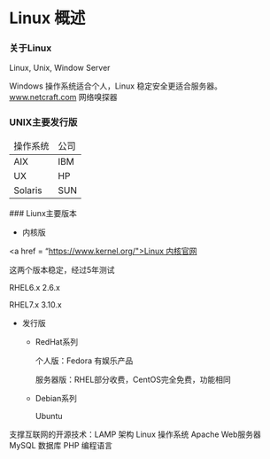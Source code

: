 # Linux 概述

### 关于Linux

Linux, Unix, Window Server

Windows 操作系统适合个人，Linux 稳定安全更适合服务器。www.netcraft.com 网络嗅探器

### UNIX主要发行版

<table>
    <thead>
        <tr>
            <td>操作系统</td>
            <td>公司</td>
        </tr>
    </thead>
    <tbody>
        <tr>
            <td>AIX</td>
            <td>IBM</td>
        </tr>
        <tr>
            <td>UX</td>
            <td>HP</td>
        </tr>
        <tr>
            <td>Solaris</td>
            <td>SUN</td>
        </tr>
    </tbody>
</table>
### Liunx主要版本

- 内核版

<a href = “https://www.kernel.org/">Linux 内核官网</a>

这两个版本稳定，经过5年测试

RHEL6.x    2.6.x

RHEL7.x    3.10.x 

- 发行版

    - RedHat系列

        个人版：Fedora 有娱乐产品

        服务器版：RHEL部分收费，CentOS完全免费，功能相同

     - Debian系列

       Ubuntu

支撑互联网的开源技术：LAMP 架构
Linux 操作系统 
Apache Web服务器
MySQL 数据库
PHP 编程语言
      

